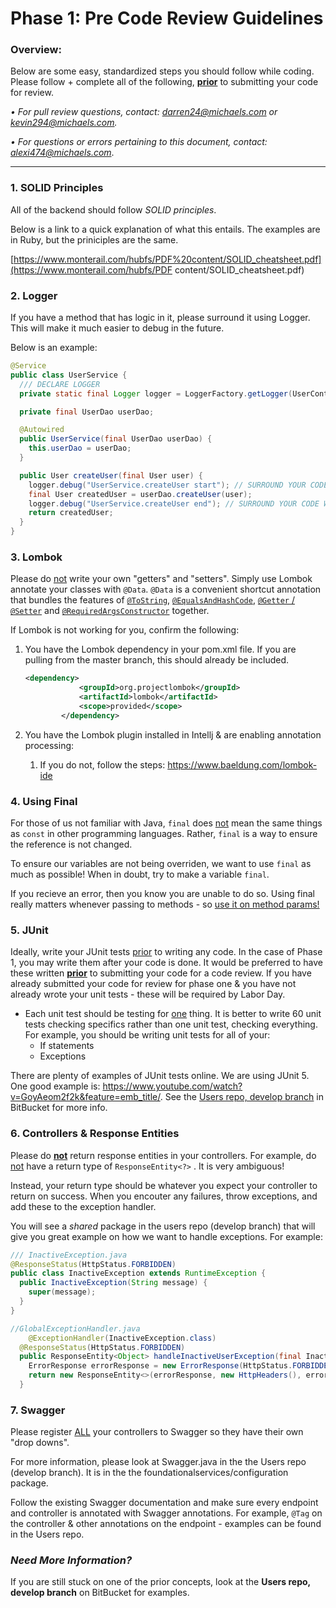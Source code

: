 # Phase 1: Pre Code Review Guidelines

### Overview: 

Below are some easy, standardized steps you should follow while coding.  Please follow + complete all of the following, <u>**prior**</u> to submitting your code for review.

*• For pull review questions, contact: darren24@michaels.com or kevin294@michaels.com.* 

*• For questions or errors pertaining to this document, contact: alexi474@michaels.com*.

----
### 1. SOLID Principles

All of the backend should follow *SOLID principles*.

Below is a link to a quick explanation of what this entails. The examples are in Ruby, but the priniciples are the same.

[https://www.monterail.com/hubfs/PDF%20content/SOLID_cheatsheet.pdf](https://www.monterail.com/hubfs/PDF content/SOLID_cheatsheet.pdf)



### 2. Logger

If you have a method that has logic in it, please surround it using Logger. This will make it much easier to debug in the future.

Below is an example: 

```java
@Service
public class UserService {
  /// DECLARE LOGGER
  private static final Logger logger = LoggerFactory.getLogger(UserController.class);

  private final UserDao userDao;

  @Autowired
  public UserService(final UserDao userDao) {
    this.userDao = userDao;
  }

  public User createUser(final User user) {
    logger.debug("UserService.createUser start"); // SURROUND YOUR CODE WITH LOGGER
    final User createdUser = userDao.createUser(user);
    logger.debug("UserService.createUser end"); // SURROUND YOUR CODE WITH LOGGER
    return createdUser;
  }
}

```



### 3. Lombok

Please do <u>not</u> write your own "getters" and "setters". Simply use Lombok annotate your classes with `@Data`. `@Data` is a convenient shortcut annotation that bundles the features of [`@ToString`](https://projectlombok.org/features/ToString), [`@EqualsAndHashCode`](https://projectlombok.org/features/EqualsAndHashCode), [`@Getter` / `@Setter`](https://projectlombok.org/features/GetterSetter) and [`@RequiredArgsConstructor`](https://projectlombok.org/features/constructor) together.

If Lombok is not working for you, confirm the following: 

1. You have the Lombok dependency in your pom.xml file. If you are pulling from the master branch, this should already be included.

   ```xml
   <dependency>
               <groupId>org.projectlombok</groupId>
               <artifactId>lombok</artifactId>
               <scope>provided</scope>
           </dependency>
   ```

2. You have the Lombok plugin installed in Intellj & are enabling annotation processing:

   1. If you do not, follow the steps: https://www.baeldung.com/lombok-ide



### 4. Using Final

For those of us not familiar with Java, `final` does <u>not</u> mean the same things as `const` in other programming languages. Rather, `final` is a way to ensure the reference is not changed. 

To ensure our variables are not being overriden, we want to use `final` as much as possible! When in doubt, try to make a variable `final`. 

If you recieve an error, then you know you are unable to do so. Using final really matters whenever passing to methods - so <u>use it on method params!</u> 





### 5. JUnit

Ideally, write your JUnit tests <u>prior</u> to writing any code. In the case of Phase 1, you may write them after your code is done. It would be preferred to have these written <u>**prior**</u> to submitting your code for a code review. If you have already submitted your code for review for phase one & you have not already wrote your unit tests -  these will be required by Labor Day. 

- Each unit test should be testing for <u>one</u> thing. It is better to write 60 unit tests checking specifics rather than one unit test, checking everything. For example, you should be writing unit tests for all of your: 
  - If statements
  - Exceptions

There are plenty of examples of JUnit tests online. We are using JUnit 5. One good example is: https://www.youtube.com/watch?v=GoyAeom2f2k&feature=emb_title/. See the <u>Users repo, develop branch</u> in BitBucket for more info.



### 6. Controllers & Response Entities 

Please do **<u>not</u>** return response entities in your controllers. For example, do <u>not</u> have a return type of `ResponseEntity<?>` . It is very ambiguous!

Instead, your return type should be whatever you expect your controller to return on success. When you encouter any failures, throw exceptions, and add these to the exception handler. 

You will see a *shared* package in the users repo (develop branch) that will give you great example on how we want to handle exceptions. For example:

```java
/// InactiveException.java
@ResponseStatus(HttpStatus.FORBIDDEN)
public class InactiveException extends RuntimeException {
  public InactiveException(String message) {
    super(message);
  }
}
```

```java
//GlobalExceptionHandler.java
	@ExceptionHandler(InactiveException.class)
  @ResponseStatus(HttpStatus.FORBIDDEN)
  public ResponseEntity<Object> handleInactiveUserException(final InactiveException ex) {
    ErrorResponse errorResponse = new ErrorResponse(HttpStatus.FORBIDDEN, ex);
    return new ResponseEntity<>(errorResponse, new HttpHeaders(), errorResponse.getStatus());
  }
```



### 7. Swagger

Please register <u>ALL</u> your controllers to Swagger so they have their own "drop downs".

For more information, please look at Swagger.java in the the Users repo (develop branch). It is in the the foundationalservices/configuration package. 

Follow the existing Swagger documentation and make sure every endpoint and controller is annotated with Swagger annotations. For example, `@Tag` on the controller & other annotations on the endpoint - examples can be found in the Users repo.



### *Need More Information?* 

If you are still stuck on one of the prior concepts, look at the **Users repo, develop branch** on BitBucket for examples.

